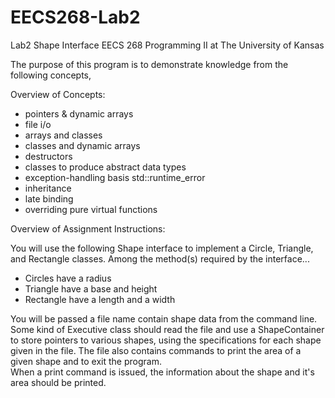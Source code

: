 # EECS268-Lab2
Lab2 Shape Interface
EECS 268 Programming II at The University of Kansas

The purpose of this program is to demonstrate knowledge from the following concepts,

Overview of Concepts:
- pointers & dynamic arrays
- file i/o
- arrays and classes
- classes and dynamic arrays
- destructors
- classes to produce abstract data types
- exception-handling basis std::runtime_error
- inheritance
- late binding
- overriding pure virtual functions


Overview of Assignment Instructions:

You will use the following Shape interface to implement a Circle, Triangle, and Rectangle classes. Among the method(s) required by the interface...
- Circles have a radius
- Triangle have a base and height
- Rectangle have a length and a width

You will be passed a file name contain shape data from the command line. 
Some kind of Executive class should read the file and use a ShapeContainer to store pointers to various shapes, using the specifications for each shape given in the file.
The file also contains commands to print the area of a given shape and to exit the program.  
When a print command is issued, the information about the shape and it's area should be printed.
